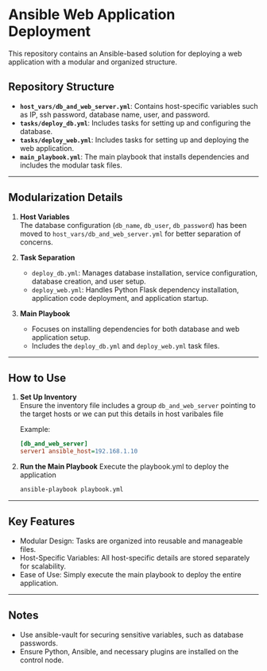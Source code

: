 # Ansible Web Application Deployment

This repository contains an Ansible-based solution for deploying a web application with a modular and organized structure.

## Repository Structure

- **`host_vars/db_and_web_server.yml`**: Contains host-specific variables such as IP, ssh password, database name, user, and password.
- **`tasks/deploy_db.yml`**: Includes tasks for setting up and configuring the database.
- **`tasks/deploy_web.yml`**: Includes tasks for setting up and deploying the web application.
- **`main_playbook.yml`**: The main playbook that installs dependencies and includes the modular task files.

---

## Modularization Details

1. **Host Variables**  
   The database configuration (`db_name`, `db_user`, `db_password`) has been moved to `host_vars/db_and_web_server.yml` for better separation of concerns.

2. **Task Separation**  
   - `deploy_db.yml`: Manages database installation, service configuration, database creation, and user setup.  
   - `deploy_web.yml`: Handles Python Flask dependency installation, application code deployment, and application startup.

3. **Main Playbook**  
   - Focuses on installing dependencies for both database and web application setup.
   - Includes the `deploy_db.yml` and `deploy_web.yml` task files.

---

## How to Use

1. **Set Up Inventory**  
   Ensure the inventory file includes a group `db_and_web_server` pointing to the target hosts or we can put this details in host varibales file 

   Example:
   ```ini
   [db_and_web_server]
   server1 ansible_host=192.168.1.10
   ```

2. **Run the Main Playbook**
   Execute the playbook.yml to deploy the application
   ```bash
   ansible-playbook playbook.yml
   ```

---

## Key Features
   - Modular Design: Tasks are organized into reusable and manageable files.
   - Host-Specific Variables: All host-specific details are stored separately for scalability.
   - Ease of Use: Simply execute the main playbook to deploy the entire application.

---

## Notes
   - Use ansible-vault for securing sensitive variables, such as database passwords.
   - Ensure Python, Ansible, and necessary plugins are installed on the control node.

   
